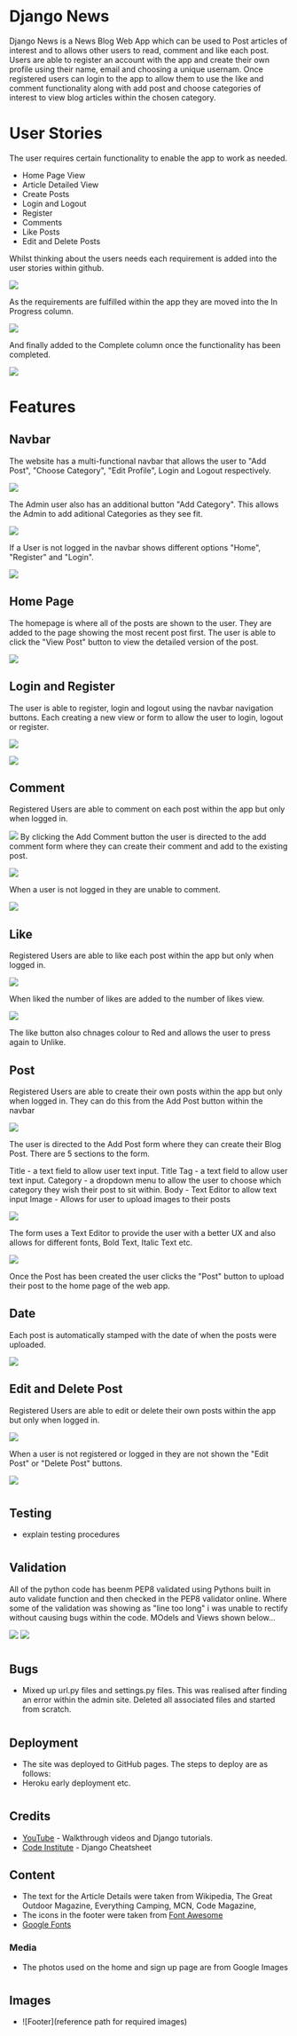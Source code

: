 # Django News

Django News is a News Blog Web App which can be used to Post articles of interest and to allows other users to read, comment and like each post.
Users are able to register an account with the app and create their own profile using their name, email and choosing a unique usernam. Once registered users can login to the app to allow them to use the like and comment functionality along with add post and choose categories of interest to view blog articles within the chosen category.
#

# User Stories

The user requires certain functionality to enable the app to work as needed.

- Home Page View
- Article Detailed View
- Create Posts
- Login and Logout
- Register
- Comments
- Like Posts
- Edit and Delete Posts

Whilst thinking about the users needs each requirement is added into the user stories within github.

![](static/Media/images/user_stories.JPG)

As the requirements are fulfilled within the app they are moved into the In Progress column.

![](static/Media/images/user_stories_in_progress.JPG)

And finally added to the Complete column once the functionality has been completed.

![](static/Media/images/user_stories_complete.JPG)

# Features

## Navbar

The website has a multi-functional navbar that allows the user to "Add Post", "Choose Category", "Edit Profile", Login and Logout respectively.

![](static/Media/images/navbar_user.JPG)

The Admin user also has an additional button "Add Category". This allows the Admin to add aditional Categories as they see fit.

![](static/Media/images/navbar_admin.JPG)

If a User is not logged in the navbar shows different options "Home", "Register" and "Login".

![](static/Media/images/register_login_navbar.JPG)

## Home Page

The homepage is where all of the posts are shown to the user. They are added to the page showing the most recent post first. The user is able to click the "View Post" button to view the detailed version of the post.

![](static/Media/images/homepage.JPG)

## Login and Register

The user is able to register, login and logout using the navbar navigation buttons. Each creating a new view or form to allow the user to login, logout or register.

![](static/Media/images/register.JPG)

![](static/Media/images/login.JPG)

## Comment

Registered Users are able to comment on each post within the app but only when logged in.

![](static/Media/images/add_new_comment.JPG)
By clicking the Add Comment button the user is directed to the add comment form where they can create their comment and add to the existing post.

![](static/Media/images/add_comment.JPG)

When a user is not logged in they are unable to comment.

![](static/Media/images/comment_not_registered.JPG)

## Like

Registered Users are able to like each post within the app but only when logged in.

![](static/Media/images/like_post.JPG)

When liked the number of likes are added to the number of likes view.

![](static/Media/images/number_of_likes.JPG)

The like button also chnages colour to Red and allows the user to press again to Unlike.

## Post

Registered Users are able to create their own posts within the app but only when logged in. They can do this from the Add Post button within the navbar

![](static/Media/images/navbar_user.JPG)

The user is directed to the Add Post form where they can create their Blog Post. There are 5 sections to the form.

Title - a text field to allow user text input.
Title Tag - a text field to allow user text input.
Category - a dropdown menu to allow the user to choose which category they wish their post to sit within.
Body - Text Editor to allow text input
Image - Allows for user to upload images to their posts

![](static/Media/images/add_post_form.JPG)

The form uses a Text Editor to provide the user with a better UX and also allows for different fonts, Bold Text, Italic Text etc.

![](static/Media/images/text_editor.JPG)

Once the Post has been created the user clicks the "Post" button to upload their post to the home page of the web app.

## Date

Each post is automatically stamped with the date of when the posts were uploaded.

![](static/Media/images/post_view_home.JPG)

## Edit and Delete Post

Registered Users are able to edit or delete their own posts within the app but only when logged in.

![](static/Media/images/edit_delete_post.JPG)

When a user is not registered or logged in they are not shown the "Edit Post" or "Delete Post" buttons.

![](static/Media/images/delete_post_logged_out.JPG)

#

## Testing

- explain testing procedures
  #

## Validation

All of the python code has beenm PEP8 validated using Pythons built in auto validate function and then checked in the PEP8 validator online. Where some of the validation was showing as "line too long" i was unable to rectify without causing bugs within the code. MOdels and Views shown below...

![](static/Media/images/models_pep8.JPG)
![](static/Media/images/views_pep8.JPG)

#

## Bugs

- Mixed up url.py files and settings.py files. This was realised after finding an error within the admin site. Deleted all associated files and started from scratch.
  #

## Deployment

- The site was deployed to GitHub pages. The steps to deploy are as follows:
- Heroku early deployment etc.
  #

## Credits

- [YouTube](https://www.youtube.com/) - Walkthrough videos and Django tutorials.
- [Code Institute](https://learn.codeinstitute.net/) - Django Cheatsheet

## Content

- The text for the Article Details were taken from Wikipedia, The Great Outdoor Magazine, Everything Camping, MCN, Code Magazine,
- The icons in the footer were taken from [Font Awesome](https://fontawesome.com/)
- [Google Fonts](https://fonts.google.com/)

### Media

- The photos used on the home and sign up page are from Google Images

#

## Images

- ![Footer](reference path for required images)
